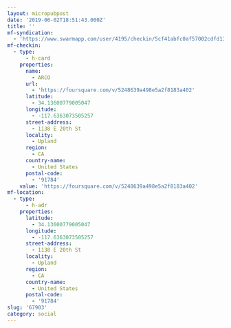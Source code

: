 ```yaml
---
layout: micropubpost
date: '2019-06-02T18:51:43.000Z'
title: ''
mf-syndication:
  - 'https://www.swarmapp.com/user/4195/checkin/5cf41abfc0af57002cdfd137'
mf-checkin:
  - type:
      - h-card
    properties:
      name:
        - ARCO
      url:
        - 'https://foursquare.com/v/5248639a498e5a2f8183a402'
      latitude:
        - 34.13600779005047
      longitude:
        - -117.6363073505257
      street-address:
        - 1138 E 20th St
      locality:
        - Upland
      region:
        - CA
      country-name:
        - United States
      postal-code:
        - '91784'
    value: 'https://foursquare.com/v/5248639a498e5a2f8183a402'
mf-location:
  - type:
      - h-adr
    properties:
      latitude:
        - 34.13600779005047
      longitude:
        - -117.6363073505257
      street-address:
        - 1138 E 20th St
      locality:
        - Upland
      region:
        - CA
      country-name:
        - United States
      postal-code:
        - '91784'
slug: '67903'
category: social
---
```


